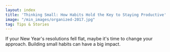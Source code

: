 ```yaml
---
layout: index
title: 'Thinking Small: How Habits Hold the Key to Staying Productive'
image: "/min_images/organized-2017.jpg"
tag: Tips & Stories
---
```


If your New Year's resolutions fell flat, maybe it's time to change your approach. Building small habits can have a big impact.